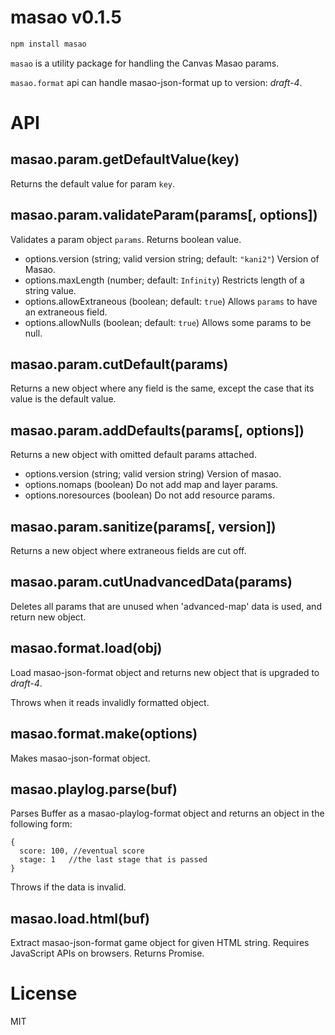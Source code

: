 # masao v0.1.5

```sh
npm install masao
```

`masao` is a utility package for handling the Canvas Masao params.

`masao.format` api can handle masao-json-format up to version: *draft-4*.

# API
## masao.param.getDefaultValue(key)
Returns the default value for param `key`.

## masao.param.validateParam(params[, options])
Validates a param object `params`. Returns boolean value.

* options.version (string; valid version string; default: `"kani2"`) Version of Masao.
* options.maxLength (number; default: `Infinity`) Restricts length of a string value.
* options.allowExtraneous (boolean; default: `true`) Allows `params` to have an extraneous field.
* options.allowNulls (boolean; default: `true`) Allows some params to be null.

## masao.param.cutDefault(params)
Returns a new object where any field is the same, except the case that its value is the default value.

## masao.param.addDefaults(params[, options])
Returns a new object with omitted default params attached.

* options.version (string; valid version string) Version of masao.
* options.nomaps (boolean) Do not add map and layer params.
* options.noresources (boolean) Do not add resource params.

## masao.param.sanitize(params[, version])
Returns a new object where extraneous fields are cut off.

## masao.param.cutUnadvancedData(params)
Deletes all params that are unused when 'advanced-map' data is used, and return new object.

## masao.format.load(obj)
Load masao-json-format object and returns new object that is upgraded to *draft-4*.

Throws when it reads invalidly formatted object.

## masao.format.make(options)
Makes masao-json-format object.

## masao.playlog.parse(buf)
Parses Buffer as a masao-playlog-format object and returns an object in the following form:

    {
      score: 100, //eventual score
      stage: 1   //the last stage that is passed
    }

Throws if the data is invalid.

## masao.load.html(buf)
Extract masao-json-format game object for given HTML string.
Requires JavaScript APIs on browsers.
Returns Promise.

# License
MIT
